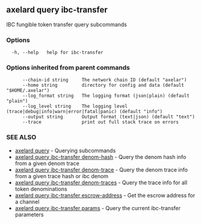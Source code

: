 ## axelard query ibc-transfer

IBC fungible token transfer query subcommands

### Options

```
  -h, --help   help for ibc-transfer
```

### Options inherited from parent commands

```
      --chain-id string     The network chain ID (default "axelar")
      --home string         directory for config and data (default "$HOME/.axelar")
      --log_format string   The logging format (json|plain) (default "plain")
      --log_level string    The logging level (trace|debug|info|warn|error|fatal|panic) (default "info")
      --output string       Output format (text|json) (default "text")
      --trace               print out full stack trace on errors
```

### SEE ALSO

- [axelard query](axelard_query.md)	 - Querying subcommands
- [axelard query ibc-transfer denom-hash](axelard_query_ibc-transfer_denom-hash.md)	 - Query the denom hash info from a given denom trace
- [axelard query ibc-transfer denom-trace](axelard_query_ibc-transfer_denom-trace.md)	 - Query the denom trace info from a given trace hash or ibc denom
- [axelard query ibc-transfer denom-traces](axelard_query_ibc-transfer_denom-traces.md)	 - Query the trace info for all token denominations
- [axelard query ibc-transfer escrow-address](axelard_query_ibc-transfer_escrow-address.md)	 - Get the escrow address for a channel
- [axelard query ibc-transfer params](axelard_query_ibc-transfer_params.md)	 - Query the current ibc-transfer parameters
